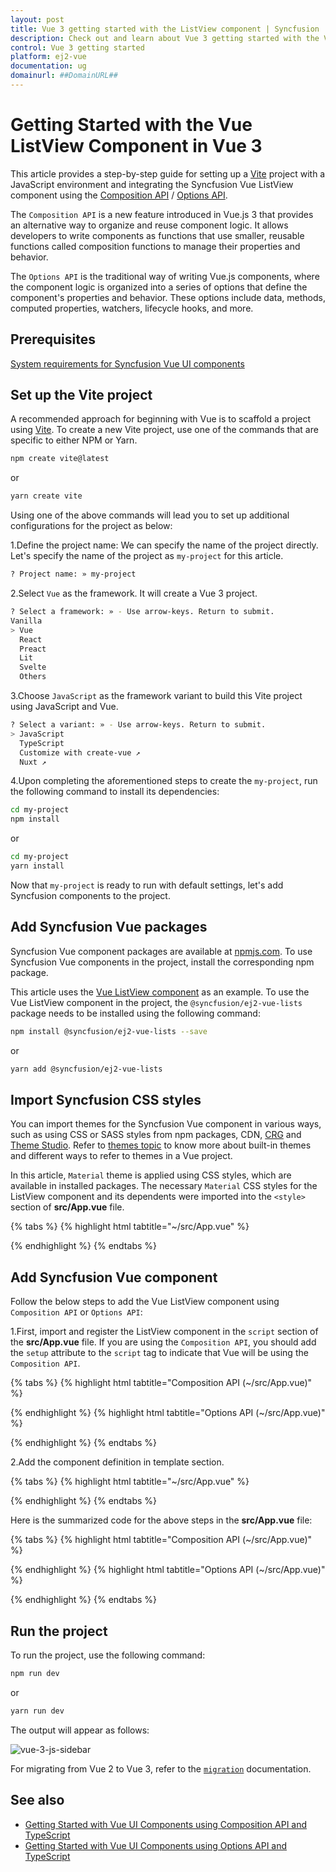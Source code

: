 ```yaml
---
layout: post
title: Vue 3 getting started with the ListView component | Syncfusion
description: Check out and learn about Vue 3 getting started with the Vue ListView component of Syncfusion Essential JS 2 and more details.
control: Vue 3 getting started
platform: ej2-vue
documentation: ug
domainurl: ##DomainURL##
---
```


# Getting Started with the Vue ListView Component in Vue 3

This article provides a step-by-step guide for setting up a [Vite](https://vitejs.dev/) project with a JavaScript environment and integrating the Syncfusion Vue ListView component using the [Composition API](https://vuejs.org/guide/introduction.html#composition-api) / [Options API](https://vuejs.org/guide/introduction.html#options-api).

The `Composition API` is a new feature introduced in Vue.js 3 that provides an alternative way to organize and reuse component logic. It allows developers to write components as functions that use smaller, reusable functions called composition functions to manage their properties and behavior.

The `Options API` is the traditional way of writing Vue.js components, where the component logic is organized into a series of options that define the component's properties and behavior. These options include data, methods, computed properties, watchers, lifecycle hooks, and more.

## Prerequisites

[System requirements for Syncfusion Vue UI components](https://ej2.syncfusion.com/vue/documentation/system-requirements)

## Set up the Vite project

A recommended approach for beginning with Vue is to scaffold a project using [Vite](https://vitejs.dev/). To create a new Vite project, use one of the commands that are specific to either NPM or Yarn.

```bash
npm create vite@latest
```

or

```bash
yarn create vite
```

Using one of the above commands will lead you to set up additional configurations for the project as below:

1.Define the project name: We can specify the name of the project directly. Let's specify the name of the project as `my-project` for this article.

```bash
? Project name: » my-project
```

2.Select `Vue` as the framework. It will create a Vue 3 project.

```bash
? Select a framework: » - Use arrow-keys. Return to submit.
Vanilla
> Vue
  React
  Preact
  Lit
  Svelte
  Others
```

3.Choose `JavaScript` as the framework variant to build this Vite project using JavaScript and Vue.

```bash
? Select a variant: » - Use arrow-keys. Return to submit.
> JavaScript
  TypeScript
  Customize with create-vue ↗
  Nuxt ↗
```

4.Upon completing the aforementioned steps to create the `my-project`, run the following command to install its dependencies:

```bash
cd my-project
npm install
```

or

```bash
cd my-project
yarn install
```

Now that `my-project` is ready to run with default settings, let's add Syncfusion components to the project.

## Add Syncfusion Vue packages

Syncfusion Vue component packages are available at [npmjs.com](https://www.npmjs.com/search?q=ej2-vue). To use Syncfusion Vue components in the project, install the corresponding npm package.

This article uses the [Vue ListView component](https://www.syncfusion.com/vue-components/vue-listview) as an example. To use the Vue ListView component in the project, the `@syncfusion/ej2-vue-lists` package needs to be installed using the following command:

```bash
npm install @syncfusion/ej2-vue-lists --save
```

or

```bash
yarn add @syncfusion/ej2-vue-lists
```

## Import Syncfusion CSS styles

You can import themes for the Syncfusion Vue component in various ways, such as using CSS or SASS styles from npm packages, CDN, [CRG](https://crg.syncfusion.com/) and [Theme Studio](https://ej2.syncfusion.com/vue/documentation/appearance/theme-studio). Refer to [themes topic](https://ej2.syncfusion.com/vue/documentation/appearance/theme) to know more about built-in themes and different ways to refer to themes in a Vue project.

In this article, `Material` theme is applied using CSS styles, which are available in installed packages. The necessary `Material` CSS styles for the ListView component and its dependents were imported into the `<style>` section of **src/App.vue** file.

{% tabs %}
{% highlight html tabtitle="~/src/App.vue" %}

<style>
  @import "../node_modules/@syncfusion/ej2-base/styles/material.css";
  @import "../node_modules/@syncfusion/ej2-vue-lists/styles/material.css";
</style>

{% endhighlight %}
{% endtabs %}

## Add Syncfusion Vue component

Follow the below steps to add the Vue ListView component using `Composition API` or `Options API`:

1.First, import and register the ListView component in the `script` section of the **src/App.vue** file. If you are using the `Composition API`, you should add the `setup` attribute to the `script` tag to indicate that Vue will be using the `Composition API`.

{% tabs %}
{% highlight html tabtitle="Composition API (~/src/App.vue)" %}

<script setup>
  import { ListViewComponent as EjsListview } from '@syncfusion/ej2-vue-lists';
</script>

{% endhighlight %}
{% highlight html tabtitle="Options API (~/src/App.vue)" %}

<script>
import { ListViewComponent } from '@syncfusion/ej2-vue-lists';
//Component registration
export default {
  name: "App",
  components: {
    "ejs-listview": ListViewComponent  
  }
}
</script>

{% endhighlight %}
{% endtabs %}
   
2.Add the component definition in template section.

{% tabs %}
{% highlight html tabtitle="~/src/App.vue" %}

<template>
  <ejs-listview id='sample-list-flat' :dataSource='data' showCheckBox='true'></ejs-listview>
</template>

{% endhighlight %}
{% endtabs %}

Here is the summarized code for the above steps in the **src/App.vue** file:

{% tabs %}
{% highlight html tabtitle="Composition API (~/src/App.vue)" %}

<template>
  <ejs-listview id='sample-list-flat' :dataSource='data' showCheckBox='true'></ejs-listview>
</template>

<script setup>
  import { ListViewComponent as EjsListview } from '@syncfusion/ej2-vue-lists';

  const data = [
    { text: 'Hennessey Venom', id: 'list-01' },
    { text: 'Bugatti Chiron', id: 'list-02' },
    { text: 'Bugatti Veyron Super Sport', id: 'list-03' },
    { text: 'SSC Ultimate Aero', id: 'list-04' },
    { text: 'Koenigsegg CCR', id: 'list-05' },
    { text: 'McLaren F1', id: 'list-06' },
    { text: 'Aston Martin One- 77', id: 'list-07' },
    { text: 'Jaguar XJ220', id: 'list-08' },
    { text: 'McLaren P1', id: 'list-09' },
    { text: 'Ferrari LaFerrari', id: 'list-10' },
  ];
</script>

<style>
  @import "../node_modules/@syncfusion/ej2-base/styles/material.css";
  @import "../node_modules/@syncfusion/ej2-vue-lists/styles/material.css";
  @import "../node_modules/@syncfusion/ej2-vue-buttons/styles/material.css";
</style>

{% endhighlight %}
{% highlight html tabtitle="Options API (~/src/App.vue)" %}

<template>
  <ejs-listview id='sample-list-flat' :dataSource='data' showCheckBox='true'></ejs-listview>
</template>

<script>
import { ListViewComponent } from '@syncfusion/ej2-vue-lists';
//Component registration
export default {
  name: "App",
  components: {
    "ejs-listview": ListViewComponent  
  },
  data() {
    return {
      data: [
        { text: 'Hennessey Venom', id: 'list-01' },
        { text: 'Bugatti Chiron', id: 'list-02' },
        { text: 'Bugatti Veyron Super Sport', id: 'list-03' },
        { text: 'SSC Ultimate Aero', id: 'list-04' },
        { text: 'Koenigsegg CCR', id: 'list-05' },
        { text: 'McLaren F1', id: 'list-06' },
        { text: 'Aston Martin One- 77', id: 'list-07' },
        { text: 'Jaguar XJ220', id: 'list-08' },
        { text: 'McLaren P1', id: 'list-09' },
        { text: 'Ferrari LaFerrari', id: 'list-10' },
      ],
    };
  }
}
</script>

<style>
  @import "../node_modules/@syncfusion/ej2-base/styles/material.css";
  @import "../node_modules/@syncfusion/ej2-vue-lists/styles/material.css";
  @import "../node_modules/@syncfusion/ej2-vue-buttons/styles/material.css";
</style>

{% endhighlight %}
{% endtabs %}

## Run the project

To run the project, use the following command:

```bash
npm run dev
```

or

```bash
yarn run dev
```

The output will appear as follows:

![vue-3-js-sidebar](./images/vue3-listview-demo.PNG)

For migrating from Vue 2 to Vue 3, refer to the [`migration`](https://ej2.syncfusion.com/vue/documentation/getting-started/vue3-tutorial#migration-from-vue-2-to-vue-3) documentation.

## See also

* [Getting Started with Vue UI Components using Composition API and TypeScript](https://ej2.syncfusion.com/vue/documentation/getting-started/vue-3-ts-composition)
* [Getting Started with Vue UI Components using Options API and TypeScript](https://ej2.syncfusion.com/vue/documentation/getting-started/vue-3-ts-options)